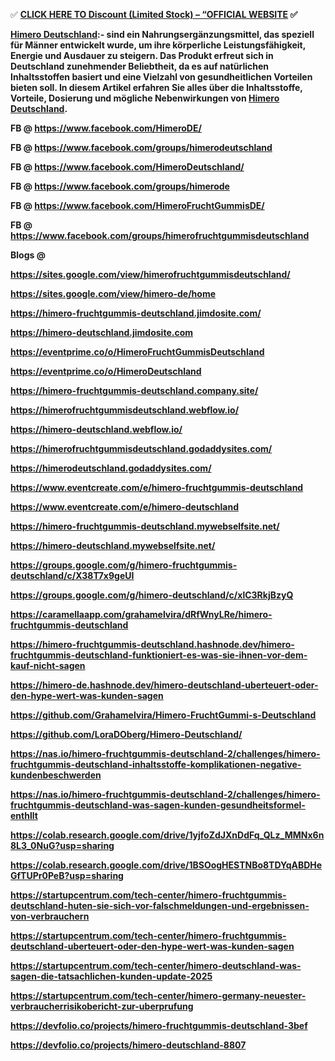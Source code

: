 <p>✅ <strong><a href="https://trendgadgetz.shop/himero-de-buy">CLICK HERE TO Discount (Limited Stock) &ndash; &ldquo;OFFICIAL WEBSITE</a> ✅</strong></p>
<p><strong><a href="https://trendgadgetz.shop/himero-de-buy">Himero Deutschland</a>:- sind ein Nahrungserg&auml;nzungsmittel, das speziell f&uuml;r M&auml;nner entwickelt wurde, um ihre k&ouml;rperliche Leistungsf&auml;higkeit, Energie und Ausdauer zu steigern. Das Produkt erfreut sich in Deutschland zunehmender Beliebtheit, da es auf nat&uuml;rlichen Inhaltsstoffen basiert und eine Vielzahl von gesundheitlichen Vorteilen bieten soll. In diesem Artikel erfahren Sie alles &uuml;ber die Inhaltsstoffe, Vorteile, Dosierung und m&ouml;gliche Nebenwirkungen von <a href="https://www.facebook.com/HimeroDeutschland/">Himero Deutschland</a>.</strong></p>
<p><strong>FB @ <a href="https://www.facebook.com/HimeroDE/">https://www.facebook.com/HimeroDE/</a></strong></p>
<p><strong>FB @ <a href="https://www.facebook.com/groups/himerodeutschland">https://www.facebook.com/groups/himerodeutschland</a></strong></p>
<p><strong>FB @ <a href="https://www.facebook.com/HimeroDeutschland/">https://www.facebook.com/HimeroDeutschland/</a></strong></p>
<p><strong>FB @ <a href="https://www.facebook.com/groups/himerode">https://www.facebook.com/groups/himerode</a></strong></p>
<p><strong>FB @ <a href="https://www.facebook.com/HimeroFruchtGummisDE/">https://www.facebook.com/HimeroFruchtGummisDE/</a></strong></p>
<p><strong>FB @ <a href="https://www.facebook.com/groups/himerofruchtgummisdeutschland">https://www.facebook.com/groups/himerofruchtgummisdeutschland</a></strong></p>
<p><strong>Blogs @ </strong></p>
<p><a href="https://sites.google.com/view/himerofruchtgummisdeutschland/"><strong>https://sites.google.com/view/himerofruchtgummisdeutschland/</strong></a></p>
<p><a href="https://sites.google.com/view/himero-de/home"><strong>https://sites.google.com/view/himero-de/home</strong></a></p>
<p><a href="https://himero-fruchtgummis-deutschland.jimdosite.com/"><strong>https://himero-fruchtgummis-deutschland.jimdosite.com/</strong></a></p>
<p><a href="https://himero-deutschland.jimdosite.com/"><strong>https://himero-deutschland.jimdosite.com</strong></a></p>
<p><a href="https://eventprime.co/o/HimeroFruchtGummisDeutschland"><strong>https://eventprime.co/o/HimeroFruchtGummisDeutschland</strong></a></p>
<p><a href="https://eventprime.co/o/HimeroDeutschland"><strong>https://eventprime.co/o/HimeroDeutschland</strong></a></p>
<p><a href="https://himero-fruchtgummis-deutschland.company.site/"><strong>https://himero-fruchtgummis-deutschland.company.site/</strong></a></p>
<p><a href="https://himerofruchtgummisdeutschland.webflow.io/"><strong>https://himerofruchtgummisdeutschland.webflow.io/</strong></a></p>
<p><a href="https://himero-deutschland.webflow.io/"><strong>https://himero-deutschland.webflow.io/</strong></a></p>
<p><a href="https://himerofruchtgummisdeutschland.godaddysites.com/"><strong>https://himerofruchtgummisdeutschland.godaddysites.com/</strong></a></p>
<p><a href="https://himerodeutschland.godaddysites.com/"><strong>https://himerodeutschland.godaddysites.com/</strong></a></p>
<p><a href="https://www.eventcreate.com/e/himero-fruchtgummis-deutschland"><strong>https://www.eventcreate.com/e/himero-fruchtgummis-deutschland</strong></a></p>
<p><a href="https://www.eventcreate.com/e/himero-deutschland"><strong>https://www.eventcreate.com/e/himero-deutschland</strong></a></p>
<p><a href="https://himero-fruchtgummis-deutschland.mywebselfsite.net/"><strong>https://himero-fruchtgummis-deutschland.mywebselfsite.net/</strong></a></p>
<p><a href="https://himero-deutschland.mywebselfsite.net/"><strong>https://himero-deutschland.mywebselfsite.net/</strong></a></p>
<p><a href="https://groups.google.com/g/himero-fruchtgummis-deutschland/c/X38T7x9geUI"><strong>https://groups.google.com/g/himero-fruchtgummis-deutschland/c/X38T7x9geUI</strong></a></p>
<p><a href="https://groups.google.com/g/himero-deutschland/c/xlC3RkjBzyQ"><strong>https://groups.google.com/g/himero-deutschland/c/xlC3RkjBzyQ</strong></a></p>
<p><a href="https://caramellaapp.com/grahamelvira/dRfWnyLRe/himero-fruchtgummis-deutschland"><strong>https://caramellaapp.com/grahamelvira/dRfWnyLRe/himero-fruchtgummis-deutschland</strong></a></p>
<p><a href="https://himero-fruchtgummis-deutschland.hashnode.dev/himero-fruchtgummis-deutschland-funktioniert-es-was-sie-ihnen-vor-dem-kauf-nicht-sagen"><strong>https://himero-fruchtgummis-deutschland.hashnode.dev/himero-fruchtgummis-deutschland-funktioniert-es-was-sie-ihnen-vor-dem-kauf-nicht-sagen</strong></a></p>
<p><a href="https://himero-de.hashnode.dev/himero-deutschland-uberteuert-oder-den-hype-wert-was-kunden-sagen"><strong>https://himero-de.hashnode.dev/himero-deutschland-uberteuert-oder-den-hype-wert-was-kunden-sagen</strong></a></p>
<p><a href="https://github.com/Grahamelvira/Himero-FruchtGummi-s-Deutschland"><strong>https://github.com/Grahamelvira/Himero-FruchtGummi-s-Deutschland</strong></a></p>
<p><a href="https://github.com/LoraDOberg/Himero-Deutschland/"><strong>https://github.com/LoraDOberg/Himero-Deutschland/</strong></a></p>
<p><a href="https://nas.io/himero-fruchtgummis-deutschland-2/challenges/himero-fruchtgummis-deutschland-inhaltsstoffe-komplikationen-negative-kundenbeschwerden"><strong>https://nas.io/himero-fruchtgummis-deutschland-2/challenges/himero-fruchtgummis-deutschland-inhaltsstoffe-komplikationen-negative-kundenbeschwerden</strong></a></p>
<p><a href="https://nas.io/himero-fruchtgummis-deutschland-2/challenges/himero-fruchtgummis-deutschland-was-sagen-kunden-gesundheitsformel-enthllt"><strong>https://nas.io/himero-fruchtgummis-deutschland-2/challenges/himero-fruchtgummis-deutschland-was-sagen-kunden-gesundheitsformel-enthllt</strong></a></p>
<p><a href="https://colab.research.google.com/drive/1yjfoZdJXnDdFq_QLz_MMNx6n8L3_0NuG?usp=sharing"><strong>https://colab.research.google.com/drive/1yjfoZdJXnDdFq_QLz_MMNx6n8L3_0NuG?usp=sharing</strong></a></p>
<p><a href="https://colab.research.google.com/drive/1BSOogHESTNBo8TDYqABDHeGfTUPr0PeB?usp=sharing"><strong>https://colab.research.google.com/drive/1BSOogHESTNBo8TDYqABDHeGfTUPr0PeB?usp=sharing</strong></a></p>
<p><a href="https://startupcentrum.com/tech-center/himero-fruchtgummis-deutschland-huten-sie-sich-vor-falschmeldungen-und-ergebnissen-von-verbrauchern"><strong>https://startupcentrum.com/tech-center/himero-fruchtgummis-deutschland-huten-sie-sich-vor-falschmeldungen-und-ergebnissen-von-verbrauchern</strong></a></p>
<p><a href="https://startupcentrum.com/tech-center/himero-fruchtgummis-deutschland-uberteuert-oder-den-hype-wert-was-kunden-sagen"><strong>https://startupcentrum.com/tech-center/himero-fruchtgummis-deutschland-uberteuert-oder-den-hype-wert-was-kunden-sagen</strong></a></p>
<p><a href="https://startupcentrum.com/tech-center/himero-deutschland-was-sagen-die-tatsachlichen-kunden-update-2025"><strong>https://startupcentrum.com/tech-center/himero-deutschland-was-sagen-die-tatsachlichen-kunden-update-2025</strong></a></p>
<p><a href="https://startupcentrum.com/tech-center/himero-germany-neuester-verbraucherrisikobericht-zur-uberprufung"><strong>https://startupcentrum.com/tech-center/himero-germany-neuester-verbraucherrisikobericht-zur-uberprufung</strong></a></p>
<p><a href="https://devfolio.co/projects/himero-fruchtgummis-deutschland-3bef"><strong>https://devfolio.co/projects/himero-fruchtgummis-deutschland-3bef</strong></a></p>
<p><a href="https://devfolio.co/projects/himero-deutschland-8807"><strong>https://devfolio.co/projects/himero-deutschland-8807</strong></a></p>
